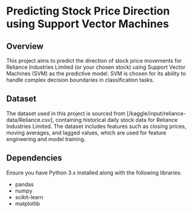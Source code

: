 # Predicting Stock Price Direction using Support Vector Machines

## Overview
This project aims to predict the direction of stock price movements for Reliance Industries Limited (or your chosen stock) using Support Vector Machines (SVM) as the predictive model. SVM is chosen for its ability to handle complex decision boundaries in classification tasks.

## Dataset
The dataset used in this project is sourced from [/kaggle/input/reliance-data/Reliance.csv], containing historical daily stock data for Reliance Industries Limited. The dataset includes features such as closing prices, moving averages, and lagged values, which are used for feature engineering and model training.

## Dependencies
Ensure you have Python 3.x installed along with the following libraries:
- pandas
- numpy
- scikit-learn
- matplotlib

